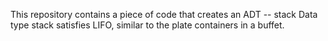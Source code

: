 This repository contains a piece of code that creates an ADT -- stack
Data type stack satisfies LIFO, similar to the plate containers in a buffet.
